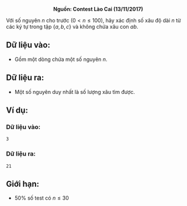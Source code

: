 **<center>Nguồn: Contest Lào Cai (13/11/2017)</center>**

Với số nguyên $n$ cho trước $(0 < n ≤ 100)$, hãy xác định số xâu độ dài $n$ từ các ký tự trong tập $\{a, b, c\}$ và không chứa xâu con $ab$.

## Dữ liệu vào:
- Gồm một dòng chứa một số nguyên $n$.

## Dữ liệu ra:
- Một số nguyên duy nhất là số lượng xâu tìm được.

## Ví dụ:
### Dữ liệu vào:
```
3
```

### Dữ liệu ra:
```
21
```

## Giới hạn:
- $50\%$ số test có $n\le 30$